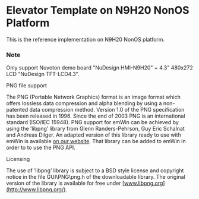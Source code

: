 # Elevator Template on N9H20 NonOS Platform

This is the reference implementation on N9H20 NonOS platform.

### Note

Only support Nuvoton demo board "NuDesign HMI-N9H20" + 4.3" 480x272 LCD "NuDesign TFT-LCD4.3".

PNG file support

The PNG (Portable Network Graphics) format is an image format which offers lossless data
compression and alpha blending by using a non-patented data compression method. Version
1.0 of the PNG specification has been released in 1996. Since the end of 2003 PNG
is an international standard (ISO/IEC 15948). PNG support for emWin can be achieved by
using the ’libpng’ library from Glenn Randers-Pehrson, Guy Eric Schalnat and Andreas Dilger.
An adapted version of this library ready to use with emWin is available [on our website](https://www.segger.com/downloads/emwin/emWin_png).
That library can be added to emWin in order to to use the PNG API.

Licensing

The use of ’libpng’ library is subject to a BSD style license and copyright notice in the file
GUI\PNG\png.h of the downloadable library. The original version of the library is available
for free under [www.libpng.org](http://www.libpng.org/).
